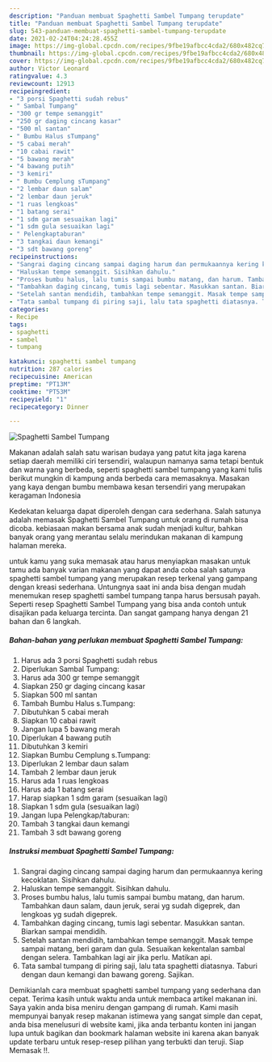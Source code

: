 ```yaml
---
description: "Panduan membuat Spaghetti Sambel Tumpang terupdate"
title: "Panduan membuat Spaghetti Sambel Tumpang terupdate"
slug: 543-panduan-membuat-spaghetti-sambel-tumpang-terupdate
date: 2021-02-24T04:24:28.455Z
image: https://img-global.cpcdn.com/recipes/9fbe19afbcc4cda2/680x482cq70/spaghetti-sambel-tumpang-foto-resep-utama.jpg
thumbnail: https://img-global.cpcdn.com/recipes/9fbe19afbcc4cda2/680x482cq70/spaghetti-sambel-tumpang-foto-resep-utama.jpg
cover: https://img-global.cpcdn.com/recipes/9fbe19afbcc4cda2/680x482cq70/spaghetti-sambel-tumpang-foto-resep-utama.jpg
author: Victor Leonard
ratingvalue: 4.3
reviewcount: 12913
recipeingredient:
- "3 porsi Spaghetti sudah rebus"
- " Sambal Tumpang"
- "300 gr tempe semanggit"
- "250 gr daging cincang kasar"
- "500 ml santan"
- " Bumbu Halus sTumpang"
- "5 cabai merah"
- "10 cabai rawit"
- "5 bawang merah"
- "4 bawang putih"
- "3 kemiri"
- " Bumbu Cemplung sTumpang"
- "2 lembar daun salam"
- "2 lembar daun jeruk"
- "1 ruas lengkoas"
- "1 batang serai"
- "1 sdm garam sesuaikan lagi"
- "1 sdm gula sesuaikan lagi"
- " Pelengkaptaburan"
- "3 tangkai daun kemangi"
- "3 sdt bawang goreng"
recipeinstructions:
- "Sangrai daging cincang sampai daging harum dan permukaannya kering kecoklatan. Sisihkan dahulu."
- "Haluskan tempe semanggit. Sisihkan dahulu."
- "Proses bumbu halus, lalu tumis sampai bumbu matang, dan harum. Tambahkan daun salam, daun jeruk, serai yg sudah digeprek, dan lengkoas yg sudah digeprek."
- "Tambahkan daging cincang, tumis lagi sebentar. Masukkan santan. Biarkan sampai mendidih."
- "Setelah santan mendidih, tambahkan tempe semanggit. Masak tempe sampai matang, beri garam dan gula. Sesuaikan kekentalan sambal dengan selera. Tambahkan lagi air jika perlu. Matikan api."
- "Tata sambal tumpang di piring saji, lalu tata spaghetti diatasnya. Taburi dengan daun kemangi dan bawang goreng. Sajikan."
categories:
- Recipe
tags:
- spaghetti
- sambel
- tumpang

katakunci: spaghetti sambel tumpang 
nutrition: 287 calories
recipecuisine: American
preptime: "PT13M"
cooktime: "PT53M"
recipeyield: "1"
recipecategory: Dinner

---
```



![Spaghetti Sambel Tumpang](https://img-global.cpcdn.com/recipes/9fbe19afbcc4cda2/680x482cq70/spaghetti-sambel-tumpang-foto-resep-utama.jpg)

Makanan adalah salah satu warisan budaya yang patut kita jaga karena setiap daerah memiliki ciri tersendiri, walaupun namanya sama tetapi bentuk dan warna yang berbeda, seperti spaghetti sambel tumpang yang kami tulis berikut mungkin di kampung anda berbeda cara memasaknya. Masakan yang kaya dengan bumbu membawa kesan tersendiri yang merupakan keragaman Indonesia

Kedekatan keluarga dapat diperoleh dengan cara sederhana. Salah satunya adalah memasak Spaghetti Sambel Tumpang untuk orang di rumah bisa dicoba. kebiasaan makan bersama anak sudah menjadi kultur, bahkan banyak orang yang merantau selalu merindukan makanan di kampung halaman mereka.



untuk kamu yang suka memasak atau harus menyiapkan masakan untuk tamu ada banyak varian makanan yang dapat anda coba salah satunya spaghetti sambel tumpang yang merupakan resep terkenal yang gampang dengan kreasi sederhana. Untungnya saat ini anda bisa dengan mudah menemukan resep spaghetti sambel tumpang tanpa harus bersusah payah.
Seperti resep Spaghetti Sambel Tumpang yang bisa anda contoh untuk disajikan pada keluarga tercinta. Dan sangat gampang hanya dengan 21 bahan dan 6 langkah.


<!--inarticleads1-->

##### Bahan-bahan yang perlukan membuat Spaghetti Sambel Tumpang:

1. Harus ada 3 porsi Spaghetti sudah rebus
1. Diperlukan  Sambal Tumpang:
1. Harus ada 300 gr tempe semanggit
1. Siapkan 250 gr daging cincang kasar
1. Siapkan 500 ml santan
1. Tambah  Bumbu Halus s.Tumpang:
1. Dibutuhkan 5 cabai merah
1. Siapkan 10 cabai rawit
1. Jangan lupa 5 bawang merah
1. Diperlukan 4 bawang putih
1. Dibutuhkan 3 kemiri
1. Siapkan  Bumbu Cemplung s.Tumpang:
1. Diperlukan 2 lembar daun salam
1. Tambah 2 lembar daun jeruk
1. Harus ada 1 ruas lengkoas
1. Harus ada 1 batang serai
1. Harap siapkan 1 sdm garam (sesuaikan lagi)
1. Siapkan 1 sdm gula (sesuaikan lagi)
1. Jangan lupa  Pelengkap/taburan:
1. Tambah 3 tangkai daun kemangi
1. Tambah 3 sdt bawang goreng




<!--inarticleads2-->

##### Instruksi membuat  Spaghetti Sambel Tumpang:

1. Sangrai daging cincang sampai daging harum dan permukaannya kering kecoklatan. Sisihkan dahulu.
1. Haluskan tempe semanggit. Sisihkan dahulu.
1. Proses bumbu halus, lalu tumis sampai bumbu matang, dan harum. Tambahkan daun salam, daun jeruk, serai yg sudah digeprek, dan lengkoas yg sudah digeprek.
1. Tambahkan daging cincang, tumis lagi sebentar. Masukkan santan. Biarkan sampai mendidih.
1. Setelah santan mendidih, tambahkan tempe semanggit. Masak tempe sampai matang, beri garam dan gula. Sesuaikan kekentalan sambal dengan selera. Tambahkan lagi air jika perlu. Matikan api.
1. Tata sambal tumpang di piring saji, lalu tata spaghetti diatasnya. Taburi dengan daun kemangi dan bawang goreng. Sajikan.




Demikianlah cara membuat spaghetti sambel tumpang yang sederhana dan cepat. Terima kasih untuk waktu anda untuk membaca artikel makanan ini. Saya yakin anda bisa meniru dengan gampang di rumah. Kami masih mempunyai banyak resep makanan istimewa yang sangat simple dan cepat, anda bisa menelusuri di website kami, jika anda terbantu konten ini jangan lupa untuk bagikan dan bookmark halaman website ini karena akan banyak update terbaru untuk resep-resep pilihan yang terbukti dan teruji. Siap Memasak !!. 

